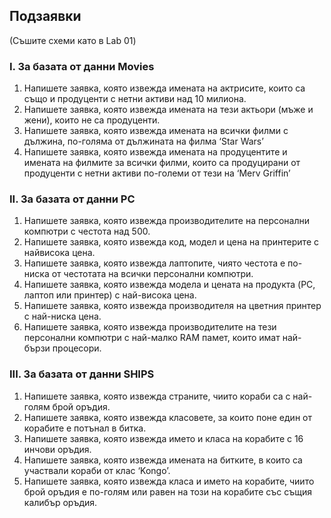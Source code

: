 ## Подзаявки

(Съшите схеми като в Lab 01)

### I. За базата от данни Movies

1. Напишете заявка, която извежда имената на актрисите, които са също и
продуценти с нетни активи над 10 милиона.
2. Напишете заявка, която извежда имената на тези актьори (мъже и жени),
които не са продуценти.
3. Напишете заявка, която извежда имената на всички филми с дължина,
по-голяма от дължината на филма ‘Star Wars’
4. Напишете заявка, която извежда имената на продуцентите и имената на
филмите за всички филми, които са продуцирани от продуценти с нетни
активи по-големи от тези на ‘Merv Griffin’

### II. За базата от данни PC

1. Напишете заявка, която извежда производителите на персонални
компютри с честота над 500.
2. Напишете заявка, която извежда код, модел и цена на принтерите с найвисока цена.
3. Напишете заявка, която извежда лаптопите, чиято честота е по-ниска от
честотата на всички персонални компютри.
4. Напишете заявка, която извежда модела и цената на продукта (PC,
лаптоп или принтер) с най-висока цена.
5. Напишете заявка, която извежда производителя на цветния принтер с
най-ниска цена.
6. Напишете заявка, която извежда производителите на тези персонални
компютри с най-малко RAM памет, които имат най-бързи процесори.

### III. За базата от данни SHIPS

1. Напишете заявка, която извежда страните, чиито кораби са с най-голям
брой оръдия.
2. Напишете заявка, която извежда класовете, за които поне един от
корабите е потънал в битка.
3. Напишете заявка, която извежда името и класа на корабите с 16 инчови
оръдия.
4. Напишете заявка, която извежда имената на битките, в които са
участвали кораби от клас ‘Kongo’.
5. Напишете заявка, която извежда класа и името на корабите, чиито брой
оръдия е по-голям или равен на този на корабите със същия калибър
оръдия.
